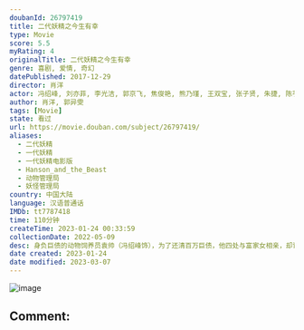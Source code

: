 ```yaml
---
doubanId: 26797419
title: 二代妖精之今生有幸
type: Movie
score: 5.5
myRating: 4
originalTitle: 二代妖精之今生有幸
genre: 喜剧, 爱情, 奇幻
datePublished: 2017-12-29
director: 肖洋
actor: 冯绍峰, 刘亦菲, 李光洁, 郭京飞, 焦俊艳, 熊乃瑾, 王双宝, 张子贤, 朱捷, 陈芋米, 范湉湉, 隋凯, 崔名扬, 孔宋今, 杜冯羽容, 刘頔, 富冠铭, 茹天, 宁小花, 陈旭明, 赵大通, 上泽
author: 肖洋, 郭异雯
tags: [Movie]
state: 看过
url: https://movie.douban.com/subject/26797419/
aliases:
  - 二代妖精
  - 一代妖精
  - 一代妖精电影版
  - Hanson_and_the_Beast
  - 动物管理局
  - 妖怪管理局
country: 中国大陆
language: 汉语普通话
IMDb: tt7787418
time: 110分钟
createTime: 2023-01-24 00:33:59
collectionDate: 2022-05-09
desc: 身负巨债的动物饲养员袁帅（冯绍峰饰），为了还清百万巨债，他四处与富家女相亲，却误打误撞爱上来人间报恩的狐妖白纤楚（刘亦菲饰）。妖怪管理局局长云中鹤为阻止人妖相恋，派魔都小分队洪思聪队长捉拿违规狐妖...
date created: 2023-01-24
date modified: 2023-03-07
---
```


![image](p2507022339.jpg)

Comment:
---
